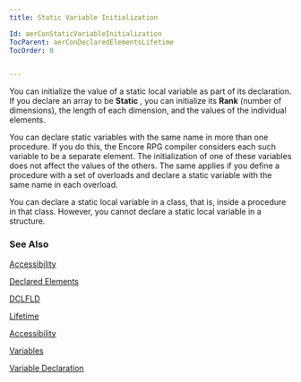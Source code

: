 ```yaml
---
title: Static Variable Initialization

Id: aerConStaticVariableInitialization
TocParent: aerConDeclaredElementsLifetime
TocOrder: 0


---
```


You can initialize the value of a static local variable as part of its declaration. If you declare an array to be **Static** , you can initialize its **Rank** (number of dimensions), the length of each dimension, and the values of the individual elements. 

You can declare static variables with the same name in more than one procedure. If you do this, the Encore RPG compiler considers each such variable to be a separate element. The initialization of one of these variables does not affect the values of the others. The same applies if you define a procedure with a set of overloads and declare a static variable with the same name in each overload. 

You can declare a static local variable in a class, that is, inside a procedure in that class. However, you cannot declare a static local variable in a structure. 

### See Also
[Accessibility](Accessibility.html)

[Declared Elements](DeclaredElements.html)

[DCLFLD](/dox/DCLFLD.html)

[Lifetime](DeclaredElementsLifetime.html)

[Accessibility](Accessibility.html)

[Variables](Variables.html)

[Variable Declaration](/concepts/variables/VariableDeclaration.html) 
